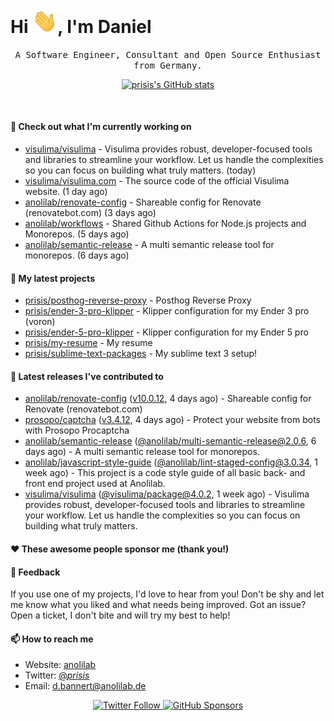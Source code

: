 <h1>Hi <img src="https://github.com/prisis/prisis/blob/main/images/hi.gif?raw=true" width="40px" />, I'm Daniel</h1>
<p align="center">
    <samp>A Software Engineer, Consultant and Open Source Enthusiast from Germany.</samp>
</p>

<p align="center">
    <a href="https://github.com/prisis">
        <img alt="prisis's GitHub stats" src="https://github-readme-stats.vercel.app/api?username=prisis&count_private=true&show_icons=true&hide_title=true&include_all_commits=true">
    </a>
</p>

<br/>

#### 👷 Check out what I'm currently working on

- [visulima/visulima](https://github.com/visulima/visulima) - Visulima provides robust, developer-focused tools and libraries to streamline your workflow. Let us handle the complexities so you can focus on building what truly matters. (today)
- [visulima/visulima.com](https://github.com/visulima/visulima.com) - The source code of the official Visulima website. (1 day ago)
- [anolilab/renovate-config](https://github.com/anolilab/renovate-config) - Shareable config for Renovate (renovatebot.com) (3 days ago)
- [anolilab/workflows](https://github.com/anolilab/workflows) - Shared Github Actions for Node.js projects and Monorepos. (5 days ago)
- [anolilab/semantic-release](https://github.com/anolilab/semantic-release) - A multi semantic release tool for monorepos. (6 days ago)

#### 🌱 My latest projects

- [prisis/posthog-reverse-proxy](https://github.com/prisis/posthog-reverse-proxy) - Posthog Reverse Proxy
- [prisis/ender-3-pro-klipper](https://github.com/prisis/ender-3-pro-klipper) - Klipper configuration for my Ender 3 pro (voron)
- [prisis/ender-5-pro-klipper](https://github.com/prisis/ender-5-pro-klipper) - Klipper configuration for my Ender 5 pro
- [prisis/my-resume](https://github.com/prisis/my-resume) - My resume
- [prisis/sublime-text-packages](https://github.com/prisis/sublime-text-packages) - My sublime text 3 setup!

#### 🔭 Latest releases I've contributed to

- [anolilab/renovate-config](https://github.com/anolilab/renovate-config) ([v10.0.12](https://github.com/anolilab/renovate-config/releases/tag/v10.0.12), 4 days ago) - Shareable config for Renovate (renovatebot.com)
- [prosopo/captcha](https://github.com/prosopo/captcha) ([v3.4.12](https://github.com/prosopo/captcha/releases/tag/v3.4.12), 4 days ago) - Protect your website from bots with Prosopo Procaptcha
- [anolilab/semantic-release](https://github.com/anolilab/semantic-release) ([@anolilab/multi-semantic-release@2.0.6](https://github.com/anolilab/semantic-release/releases/tag/%40anolilab/multi-semantic-release%402.0.6), 6 days ago) - A multi semantic release tool for monorepos.
- [anolilab/javascript-style-guide](https://github.com/anolilab/javascript-style-guide) ([@anolilab/lint-staged-config@3.0.34](https://github.com/anolilab/javascript-style-guide/releases/tag/%40anolilab/lint-staged-config%403.0.34), 1 week ago) - This project is a code style guide of all basic back- and front end project used at Anolilab.
- [visulima/visulima](https://github.com/visulima/visulima) ([@visulima/package@4.0.2](https://github.com/visulima/visulima/releases/tag/%40visulima/package%404.0.2), 1 week ago) - Visulima provides robust, developer-focused tools and libraries to streamline your workflow. Let us handle the complexities so you can focus on building what truly matters.

#### ❤️ These awesome people sponsor me (thank you!)


#### 💬 Feedback

If you use one of my projects, I'd love to hear from you! Don't be shy and let me know what you liked
and what needs being improved. Got an issue? Open a ticket, I don't bite and will try my best to help!

#### 📫 How to reach me

- Website: [anolilab](https://anolilab.com)
- Twitter: [@_prisis_](https://twitter.com/_prisis_)
- Email: [d.bannert@anolilab.de](mailto://d.bannert@anolilab.de)

<p align="center">
    <a href="https://twitter.com/_prisis_">
        <img alt="Twitter Follow" src="https://img.shields.io/twitter/follow/_prisis_?style=for-the-badge">
    </a>
    <a href="https://github.com/sponsors/prisis">
        <img alt="GitHub Sponsors" src="https://img.shields.io/static/v1?label=Sponsor&message=%E2%9D%A4&logo=GitHub&style=for-the-badge">
    </a>
</p>
